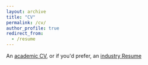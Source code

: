 ```yaml
---
layout: archive
title: "CV"
permalink: /cv/
author_profile: true
redirect_from:
  - /resume
---
```

An [academic CV](https://drive.google.com/file/d/1EeXHLwQ1wKzPE30_4JfA4iZyZG41PP_k/view?usp=sharing), or if you'd prefer, an [industry Resume](https://drive.google.com/file/d/1EeXHLwQ1wKzPE30_4JfA4iZyZG41PP_k/view?usp=sharing)